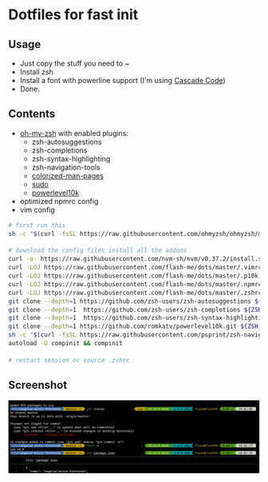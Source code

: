 # Dotfiles for fast init

## Usage

- Just copy the stuff you need to ~
- Install zsh
- Install a font with powerline support (I'm using [Cascade Code](https://github.com/microsoft/cascadia-code))
- Done.

## Contents

- [oh-my-zsh](https://github.com/ohmyzsh/ohmyzsh) with enabled plugins:
  - zsh-autosuggestions 
  - zsh-completions 
  - zsh-syntax-highlighting 
  - zsh-navigation-tools
  - [colorized-man-pages](https://github.com/ohmyzsh/ohmyzsh/tree/master/plugins/colored-man-pages)
  - [sudo](https://github.com/ohmyzsh/ohmyzsh/tree/master/plugins/sudo)
  - [powerlevel10k](https://github.com/romkatv/powerlevel10k) 
- optimized npmrc config
- vim config

```bash
# first run this 
sh -c "$(curl -fsSL https://raw.githubusercontent.com/ohmyzsh/ohmyzsh/master/tools/install.sh)"

# download the config files install all the addons
curl -o- https://raw.githubusercontent.com/nvm-sh/nvm/v0.37.2/install.sh | bash && \
curl -LOJ https://raw.githubusercontent.com/flash-me/dots/master/.vimrc && \
curl -LOJ https://raw.githubusercontent.com/flash-me/dots/master/.p10k.zsh && \
curl -LOJ https://raw.githubusercontent.com/flash-me/dots/master/.npmrc && \
curl -LOJ https://raw.githubusercontent.com/flash-me/dots/master/.zshrc && \
git clone --depth=1 https://github.com/zsh-users/zsh-autosuggestions ${ZSH_CUSTOM:-~/.oh-my-zsh/custom}/plugins/zsh-autosuggestions && \
git clone --depth=1  https://github.com/zsh-users/zsh-completions ${ZSH_CUSTOM:=~/.oh-my-zsh/custom}/plugins/zsh-completions && \
git clone --depth=1  https://github.com/zsh-users/zsh-syntax-highlighting.git ${ZSH_CUSTOM:-~/.oh-my-zsh/custom}/plugins/zsh-syntax-highlighting && \
git clone --depth=1 https://github.com/romkatv/powerlevel10k.git ${ZSH_CUSTOM:-$HOME/.oh-my-zsh/custom}/themes/powerlevel10k && \
sh -c "$(curl -fsSL https://raw.githubusercontent.com/psprint/zsh-navigation-tools/master/doc/install.sh)" && \
autoload -U compinit && compinit

# restart session or source .zshrc
```

## Screenshot

![](screenshot.jpg)
